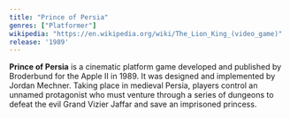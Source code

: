 ```yaml
---
title: "Prince of Persia"
genres: ["Platformer"]
wikipedia: "https://en.wikipedia.org/wiki/The_Lion_King_(video_game)"
release: '1989'
---
```

**Prince of Persia** is a cinematic platform game developed and published by Broderbund for the Apple II in 1989. It was designed and implemented by Jordan Mechner. Taking place in medieval Persia, players control an unnamed protagonist who must venture through a series of dungeons to defeat the evil Grand Vizier Jaffar and save an imprisoned princess. 